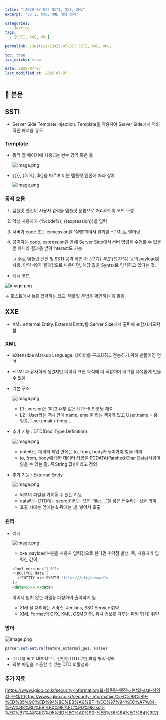 ```yaml
---
title: "[2025-07-07] SSTI, XXE, XML"
excerpt: "SSTI, XXE, XML 개념 정리"

categories:
  - Justice
tags:
  - [SSTI, XXE, XML]

permalink: /Justice/[2025-07-07] SSTI, XXE, XML/

toc: true
toc_sticky: true

date: 2025-07-07
last_modified_at: 2025-07-07
---
```


## 🦥 본문

## SSTI

- Server Side Template Injection. Template을 악용하여 Server Side에서 악의적인 해석을 유도

### Template

- 동적 웹 페이지에 사용되는 변수 영역 혹은 틀
    
    ![image.png](../assets/images/posts_img/[2025-07-07]%20SSTI,%20XXE,%20XML/image.png)
    
- {{}}, {%%}, ${}을 따르며 이는 템플릿 엔진에 따라 상이
    
    ![image.png](../assets/images/posts_img/[2025-07-07]%20SSTI,%20XXE,%20XML/image%20copy.png)
    

### 동작 흐름

1. 템플릿 엔진이 사용자 입력을 템플릿 문법으로 처리하도록 코드 구성
2. 악성 사용자가 {%code%}, {{expression}}을 입력
3. 서버가 code 또는 expression을 ‘실행’하여서 결과를 HTML로 랜더링
4. 공격자는 code, expression을 통해 Server Side에서 서버 명령을 수행할 수 있을 뿐 아니라 결과를 받아 Interact도 가능
    
    → 주로 템플릿 엔진 및 SSTI 공격 확인 차 {{7*7}} 혹은 {%7*7%} 등의 payload를 사용. 만약 49가 결과값으로 나온다면, 해당 값을 Syntax로 인식하고 있다는 것.
    
- 예시 코드

![image.png](../assets/images/posts_img/[2025-07-07]%20SSTI,%20XXE,%20XML/image%20copy%202.png)

→ 호스트에서 ls를 입력하는 코드. 템플릿 문법을 확인하는 게 좋음.

## XXE

- XML eXternal Entity. External Entity를 Server Side에서 출력해 포함시키도락 함

### XML

- eXtensible Markup Language. 데이터를 구조화하고 전송하기 위해 만들어진 언어
- HTML과 유사하게 생겼지만 데이터 표현 목적에 더 적합하며 태그를 자유롭게 만들 수 있음
- 기본 구조
    
    ![image.png](../assets/images/posts_img/[2025-07-07]%20SSTI,%20XXE,%20XML/image%20copy%203.png)
    
    - L1 : version은 1이고 내부 값은 UTF-8 인코딩 해석
    - L2 : User라는 객체 안에 name, email이라는 객체가 있고 User.name = 홍길동, User.email = hong….
- 추가 기능 : DTD(Doc. Type Definition)
    
    ![image.png](../assets/images/posts_img/[2025-07-07]%20SSTI,%20XXE,%20XML/image%20copy%204.png)
    
    - note라는 데이터 타입 안에는 to, from, body가 들어가야 함을 의미
    - to, from, body에 대한 데이터 타입을 PCDATA(Parshed Char Data(사람이 읽을 수 있는 말. 즉 String 값))이라고 정의
- 추가 기능 : External Entity
    
    ![image.png](../assets/images/posts_img/[2025-07-07]%20SSTI,%20XXE,%20XML/image%20copy%205.png)
    
    - 외부의 파일을 가져올 수 있는 기능
    - data라는 DTD에는 secret이라는 값은 “file:….”을 넣은 변수라는 것을 의미
    - 호출 시에는 앞에는 & 뒤에는 ;을 넣어서 호출

### 원리

- 예시
    
    ![image.png](../assets/images/posts_img/[2025-07-07]%20SSTI,%20XXE,%20XML/image%20copy%206.png)
    
    - xxe_payload 부분을 사용자 입력값으로 한다면 취약점 발생. 즉, 사용자가 입력한 값이
    
    ```jsx
    <?xml version="1.0"?>
    <!DOCTYPE data [
      <!ENTITY xxe SYSTEM "file:///etc/passwd">
    ]>
    <data>&xxe;</data>
    ```
    
    이어서 원치 않는 파일을 파싱하여 출력하게 됨 
    
    - XML을 처리하는 서비스, Jenkins, SSO Service 취약
    - XML Format의 GPX, KML, OSM(지형, 위치 정보를 다루는 파일 형식) 취약

### 방어

![image.png](../assets/images/posts_img/[2025-07-07]%20SSTI,%20XXE,%20XML/image%20copy%207.png)

```jsx
parser.setFeature(feature_external_ges, False) 
```

- DTD를 막고 내부적으로 선언한 DTD로만 파일 형식 정의
- 외부 파일을 호출할 수 있는 DTD 비활성화

### 추가 자료

[https://www.igloo.co.kr/security-information/웹-템플릿-엔진-기반의-ssti-취약점-분석/](https://www.igloo.co.kr/security-information/%EC%9B%B9-%ED%85%9C%ED%94%8C%EB%A6%BF-%EC%97%94%EC%A7%84-%EA%B8%B0%EB%B0%98%EC%9D%98-ssti-%EC%B7%A8%EC%95%BD%EC%A0%90-%EB%B6%84%EC%84%9D/)

